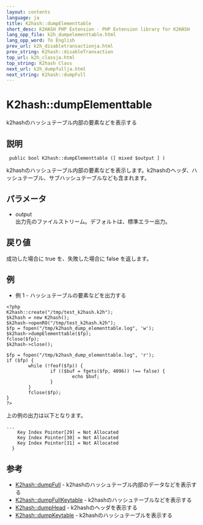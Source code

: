 ```yaml
---
layout: contents
language: ja
title: K2hash::dumpElementtable
short_desc: K2HASH PHP Extension - PHP Extension library for K2HASH
lang_opp_file: k2h_dumpelementtable.html
lang_opp_word: To English
prev_url: k2h_disabletransactionja.html
prev_string: K2hash::disableTransaction
top_url: k2h_classja.html
top_string: K2hash Class
next_url: k2h_dumpfullja.html
next_string: K2hash::dumpFull
---
```


# K2hash::dumpElementtable
k2hashのハッシュテーブル内部の要素などを表示する

## 説明

```
 public bool K2hash::dumpElementtable ([ mixed $output ] )
```

k2hashのハッシュテーブル内部の要素などを表示します。k2hashのヘッダ、ハッシュテーブル、サブハッシュテーブルなども含まれます。 

## パラメータ
- output  
出力先のファイルストリーム。デフォルトは、標準エラー出力。

## 戻り値
成功した場合に true を、失敗した場合に false を返します。 

## 例
- 例 1 - ハッシュテーブルの要素などを出力する

```
<?php
K2hash::create("/tmp/test_k2hash.k2h");
$k2hash = new K2hash();
$k2hash->openRO("/tmp/test_k2hash.k2h");
$fp = fopen("/tmp/k2hash_dump_elementtable.log", 'w');
$k2hash->dumpElementtable($fp);
fclose($fp);
$k2hash->close();

$fp = fopen("/tmp/k2hash_dump_elementtable.log", 'r');
if ($fp) {
        while (!feof($fp)) {
                if (($buf = fgets($fp, 4096)) !== false) {
                        echo $buf;
                }
        }
        fclose($fp);
}
?>
```

上の例の出力は以下となります。

```
...
    Key Index Pointer[29] = Not Allocated
    Key Index Pointer[30] = Not Allocated
    Key Index Pointer[31] = Not Allocated
  }
```


## 参考
- [K2hash::dumpFull](k2h_dumpfullja.html) - k2hashのハッシュテーブル内部のデータなどを表示する
- [K2hash::dumpFullKeytable](k2h_dumpfullkeytableja.html) - k2hashのハッシュテーブルなどを表示する
- [K2hash::dumpHead](k2h_dumpheadja.html) - k2hashのヘッダを表示する
- [K2hash::dumpKeytable](k2h_dumpkeytableja.html) - k2hashのハッシュテーブルを表示する
